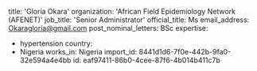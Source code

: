 title: 'Gloria Okara'
organization: 'African Field Epidemiology Network (AFENET)'
job_title: 'Senior Administrator'
official_title: Ms
email_address: Okaragloria@gmail.com
post_nominal_letters: BSc
expertise:
  - hypertension
country:
  - Nigeria
works_in: Nigeria
import_id: 8441d1d6-7f0e-442b-9fa0-32e594a4e4bb
id: eaf97411-86b0-4cee-87f6-4b014b411c7b
